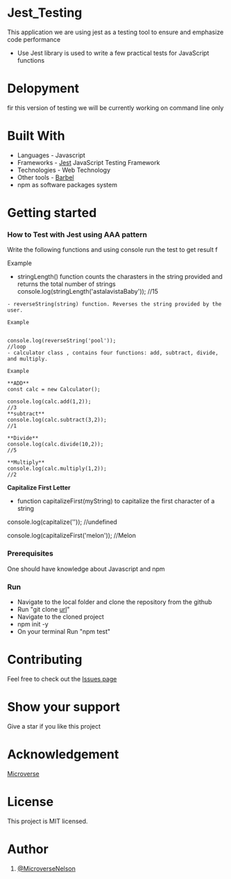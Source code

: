 # Jest_Testing
This application we are using jest as a testing tool to ensure and emphasize code performance
- Use Jest library is used to write a few practical tests for JavaScript functions
 
 # Delopyment
fir this version of testing we will be currently working on command line only

 # Built With
- Languages -  Javascript
- Frameworks - [Jest](https://jestjs.io/) JavaScript Testing Framework
- Technologies - Web Technology
- Other tools - [Barbel](https://babeljs.io/)
- npm as software packages system
# Getting started
### How to Test  with Jest using AAA pattern

 Write  the following functions and using console run the test to get result f

Example
- stringLength() function counts the charasters in the string provided and returns the total number of strings
console.log(stringLength('astalavistaBaby'));
//15
```
- reverseString(string) function. Reverses the string provided by the user.

Example


console.log(reverseString('pool'));
//loop
- calculator class , contains four functions: add, subtract, divide, and multiply.

Example

**ADD**
const calc = new Calculator();

console.log(calc.add(1,2));
//3
**subtract**
console.log(calc.subtract(3,2));
//1

**Divide**
console.log(calc.divide(10,2));
//5

**Multiply**
console.log(calc.multiply(1,2));
//2
```
**Capitalize First Letter**
- function capitalizeFirst(myString) to capitalize the first character of a string


console.log(capitalize(''));
//undefined

console.log(capitalizeFirst('melon'));
//Melon
### Prerequisites
One should have knowledge about Javascript and npm

### Run
- Navigate to the local folder and clone the repository from the github 
- Run "git clone [url](https://github.com/MicroverseNelson/Jest_Testing)"
- Navigate to the cloned project
- npm init -y
- On your terminal Run "npm test"

# Contributing
Feel free to check out the [Issues page](https://github.com/MicroverseNelson/Jest_Testing/issues)

# Show your support
Give a star if you like this project

# Acknowledgement
 [Microverse](https://www.microverse.org/?grsf=i6yi2m)
 
# License
This project is MIT licensed.

# Author
1. [@MicroverseNelson](https://github.com/MicroverseNelson/Jest_Testing)